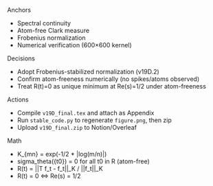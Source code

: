 
Anchors
- Spectral continuity
- Atom-free Clark measure
- Frobenius normalization
- Numerical verification (600×600 kernel)

Decisions
- Adopt Frobenius-stabilized normalization (v19D.2)
- Confirm atom-freeness numerically (no spikes/atoms observed)
- Treat R(t)=0 as unique minimum at Re(s)=1/2 under atom-freeness

Actions
- Compile `v19D_final.tex` and attach as Appendix
- Run `stable_code.py` to regenerate `figure.png`, then zip
- Upload `v19D_final.zip` to Notion/Overleaf

Math
- K_{mn} = exp(-1/2 * |log(m/n)|)
- sigma_theta({t0}) = 0 for all t0 in R (atom-free)
- R(t) = ||T f_t - f_t||_K / ||f_t||_K
- R(t) = 0 <=> Re(s) = 1/2

